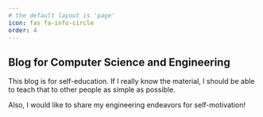 ```yaml
---
# the default layout is 'page'
icon: fas fa-info-circle
order: 4
---
```


[//]: # (> Add Markdown syntax content to file `_tabs/about.md`{: .filepath } and it will show up on this page.)
[//]: # ({: .prompt-tip })

## Blog for Computer Science and Engineering

This blog is for self-education. If I really know the material, I should be able to teach that to other people as simple as possible. 

Also, I would like to share my engineering endeavors for self-motivation! 

